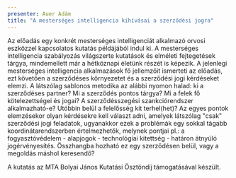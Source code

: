```yaml
---
presenter: Auer Ádám
title: "A mesterséges intelligencia kihívásai a szerződési jogra"
---
```


Az előadás egy konkrét mesterséges intelligenciát alkalmazó orvosi eszközzel kapcsolatos kutatás példájából indul ki. A mesterséges intelligencia szabályozás világszerte kutatások és elméleti fejtegetések tárgya, mindemellett már a hétköznapi életünk részét is képezik. A jelenlegi mesterséges intelligencia alkalmazások fő jellemzőit ismerteti az előadás, ezt követően a szerződéses környezetet és a szerződési jogi kérdéseket elemzi. A látszólag sablonos metodika az alábbi nyomon halad: ki a szerződéses partner? Mi a szerződés pontos tárgya? Mi a felek fő kötelezettségei és jogai? A szerződésszegési szankciórendszer alkalmazható-e? Utóbbin belül a felelősség kit terhel(het)? Az egyes pontok elemzésekor olyan kérdésekre kell választ adni, amelyek látszólag "csak" szerződési jogi feladatok, ugyanakkor ezek a problémák egy sokkal tágabb koordinátarendszerben értelmezhetők, melynek pontjai pl.: a fogyasztóvédelem - alapjogok - technológiai kitettség - határon átnyúló jogérvényesítés. Összhangba hozható ez egy szerződésen belül, vagy a megoldás máshol keresendő?

A kutatás az MTA Bolyai János Kutatási Ösztöndíj támogatásával készült.
